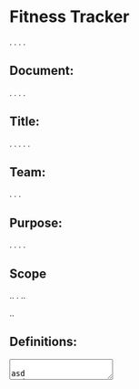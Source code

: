 # Fitness Tracker
.
.
.
.


## Document:
.
.
.
.

## Title:
.
.
.
.
.

## Team:
.
.
.
## Purpose:
.
.
.
.

## Scope
..
.
..

..
## Definitions:
<textarea> 
asd
asd
asd
asd
</textarea>
